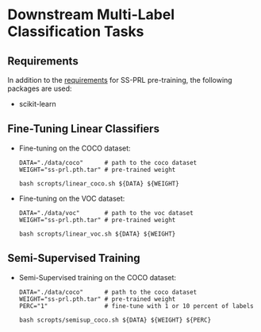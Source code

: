 # Downstream Multi-Label Classification Tasks

## Requirements

In addition to the [requirements](https://github.com/WesleyHsieh0806/SS-PRL#requirements) for SS-PRL pre-training, the following packages are used:
- scikit-learn 

## Fine-Tuning Linear Classifiers

- Fine-tuning on the COCO dataset:
   ```
   DATA="./data/coco"      # path to the coco dataset
   WEIGHT="ss-prl.pth.tar" # pre-trained weight

   bash scropts/linear_coco.sh ${DATA} ${WEIGHT}
   ```
- Fine-tuning on the VOC dataset:
   ```
   DATA="./data/voc"       # path to the voc dataset
   WEIGHT="ss-prl.pth.tar" # pre-trained weight

   bash scropts/linear_voc.sh ${DATA} ${WEIGHT}
   ```

## Semi-Supervised Training

- Semi-Supervised training on the COCO dataset:
   ```
   DATA="./data/coco"      # path to the coco dataset
   WEIGHT="ss-prl.pth.tar" # pre-trained weight
   PERC="1"                # fine-tune with 1 or 10 percent of labels

   bash scropts/semisup_coco.sh ${DATA} ${WEIGHT} ${PERC}
   ```